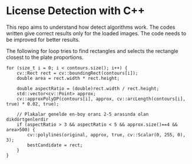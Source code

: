 # License Detection with C++
This repo aims to understand how detect algorithms work. The codes written give correct results only for the loaded images. The code needs to be improved for better results.

The following for loop tries to find rectangles and selects the rectangle closest to the plate proportions.

	for (size_t i = 0; i < contours.size(); i++) {
		cv::Rect rect = cv::boundingRect(contours[i]);
		double area = rect.width * rect.height;

		double aspectRatio = (double)rect.width / rect.height;
		std::vector<cv::Point> approx;
		cv::approxPolyDP(contours[i], approx, cv::arcLength(contours[i], true) * 0.02, true);

		// Plakalar genelde en-boy oranı 2-5 arasında olan dikdörtgenlerdir
		if (aspectRatio > 3 && aspectRatio < 5 && approx.size()==4 && area>500) {
			cv::polylines(original, approx, true, cv::Scalar(0, 255, 0), 3);
			bestCandidate = rect;
		}
	}
